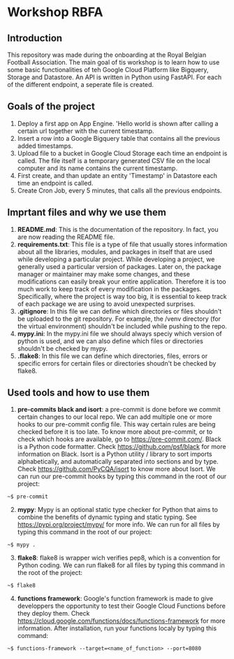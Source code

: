 Workshop RBFA
=============

Introduction
------------
This repository was made during the onboarding at the Royal Belgian Football Association. The main goal of tis workshop is to learn how to use some basic functionalities of teh Google Cloud Platform like Bigquery, Storage and Datastore.
An API is written in Python using FastAPI. For each of the different endpoint, a seperate file is created.  

Goals of the project
--------------------
1. Deploy a first app on App Engine. 'Hello world is shown after calling a certain url together with the current timestamp.
3. Insert a row into a Google Bigquery table that contains all the previous added timestamps. 
4. Upload file to a bucket in Google Cloud Storage each time an endpoint is called. The file itself is a temporary generated CSV file on the local computer and its name contains the current timestamp. 
5. First create, and than update an entity 'Timestamp' in Datastore each time an endpoint is called.
5. Create Cron Job, every 5 minutes, that calls all the previous endpoints.

Imprtant files and why we use them
----------------------------------
1. **README.md**: This is the documentation of the repository. In fact, you are now reading the README file. 
2. **requirements.txt**: This file is a type of file that usually stores information about all the libraries, modules, and packages in itself that are used while developing a particular project.
While developing a project, we generally used a particular version of packages. Later on, the package manager or maintainer may make some changes, and these modifications can easily break your entire application. 
Therefore it is too much work to keep track of every modification in the packages. Specifically, where the project is way too big, it is essential to keep track of each package we are using to avoid unexpected surprises.
3. **.gitignore**: In this file we can define which directories or files shouldn't be uploaded to the git repository. For example, the /venv directory (for the virtual environment) shouldn't be included while pushing to the repo. 
4. **mypy.ini**: In the mypy.ini file we should always speciy which version of python is used, and we can also define which files or directories shouldn't be checked by mypy.
5. **.flake8**: In this file we can define which directories, files, errors or specific errors for certain files or directories shoudn't be checked by flake8. 


Used tools and how to use them
------------------------------
1. **pre-commits black and isort**: a pre-commit is done before we commit certain changes to our local repo. We can add multiple one or more hooks to our pre-commit config file. This way certain rules are being checked before it is too late. 
To know more about pre-commit, or to check which hooks are available, go to https://pre-commit.com/.
Black is a Python code formatter. Check https://github.com/psf/black for more information on Black. 
Isort is a Python utility / library to sort imports alphabetically, and automatically separated into sections and by type. Check https://github.com/PyCQA/isort to know more about Isort. 
We can run our pre-commit hooks by typing this command in the root of our project: 
```console
~$ pre-commit
```

2. **mypy**: Mypy is an optional static type checker for Python that aims to combine the benefits of dynamic typing and static typing. See https://pypi.org/project/mypy/ for more info. 
We can run for all files by typing this command in the root of our project:
```console
~$ mypy .
```

3. **flake8**: flake8 is  wrapper wich verifies pep8, which is a convention for Python coding. 
We can run flake8 for all files by typing this command in the root of the project: 
```console
~$ flake8
```

4. **functions framework**: Google's function framework is made to give developpers the opportunity to test their Google Cloud Functions before they deploy them. Check https://cloud.google.com/functions/docs/functions-framework for more information. 
After installation, run your functions localy by typing this command:
```console
~$ functions-framework --target=<name_of_function> --port=8080
```
